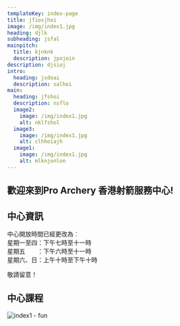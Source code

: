 ```yaml
---
templateKey: index-page
title: jfiosjhoi
image: /img/index1.jpg
heading: djlk
subheading: jsfal
mainpitch:
  title: kjnknk
  description: jpojoin
description: djsioj
intro:
  heading: jsdoai
  description: salhoi
main:
  heading: jfshoi
  description: nsflo
  image2:
    image: /img/index1.jpg
    alt: nklfshol
  image3:
    image: /img/index1.jpg
    alt: clhhoiajh
  image1:
    image: /img/index1.jpg
    alt: mlknjonlon
---
```



## 歡迎來到Pro Archery 香港射箭服務中心!

## 中心資訊

中心開放時間已經更改為︰\
星期一至四：下午七時至十一時\
星期五　　：下午六時至十一時\
星期六、日：上午十時至下午十時

敬請留意！



## 中心課程



![index1 - fun](/img/index1.jpg "「反曲弓初階射箭訓練班」、「複合弓初階射箭訓練班」及「持續進修班」現正招生！詳情請瀏覽中心課程！")
